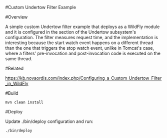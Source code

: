 #Custom Undertow Filter Example

#Overview

A simple custom Undertow filter example that deploys as a WildFly module and it is configured in the <filters>
section of the Undertow subsystem's configuration. The filter measures request time, and the implementation is 
interesting because the start watch event happens on a different thread than the one that triggers the stop watch 
event, unlike in Tomcat's case, where a filters' pre-invocation and post-invocation code is executed on the same
thread.

#Related

https://kb.novaordis.com/index.php/Configuring_a_Custom_Undertow_Filter_in_WildFly

#Build

```
mvn clean install
```

#Deploy

Update ./bin/deploy configuration and run:

```
./bin/deploy
```


